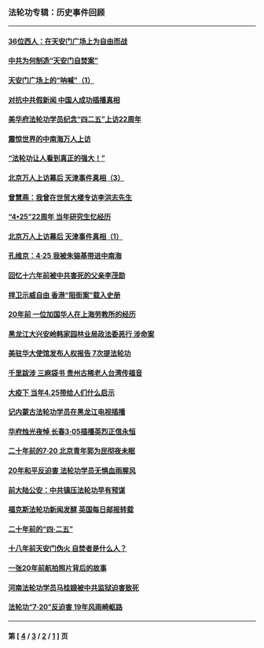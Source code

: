 ### 法轮功专辑：历史事件回顾
---
#### [36位西人：在天安门广场上为自由而战](../../pages/nf5793/n13390029.md?07260430) 
#### [中共为何制造“天安门自焚案”](../../pages/nf5793/n13183270.md?07260430) 
#### [天安门广场上的“呐喊”（1）](../../pages/nf5793/n13105277.md?07260430) 
#### [对抗中共假新闻 中国人成功插播真相](../../pages/nf5793/n12910618.md?07260430) 
#### [美华府法轮功学员纪念“四二五”上访22周年](../../pages/nf5793/n12904445.md?07260430) 
#### [震惊世界的中南海万人上访](../../pages/nf5793/n12903976.md?07260430) 
#### [“法轮功让人看到真正的强大！”](../../pages/nf5793/n12903195.md?07260430) 
#### [北京万人上访幕后 天津事件真相（3）](../../pages/nf5793/n12902807.md?07260430) 
#### [曾慧燕：我曾在世贸大楼专访李洪志先生](../../pages/nf5793/n12898729.md?07260430) 
#### [“4•25”22周年 当年研究生忆经历](../../pages/nf5793/n12894152.md?07260430) 
#### [北京万人上访幕后 天津事件真相（1）](../../pages/nf5793/n12885174.md?07260430) 
#### [孔维京：4·25 我被朱镕基带进中南海](../../pages/nf5793/n12864987.md?07260430) 
#### [回忆十六年前被中共害死的父亲李茂勋](../../pages/nf5793/n12880270.md?07260430) 
#### [捍卫示威自由 香港“阻街案”载入史册](../../pages/nf5793/n12811245.md?07260430) 
#### [20年前 一位加国华人在上海劳教所的经历](../../pages/nf5793/n12707932.md?07260430) 
#### [黑龙江大兴安岭韩家园林业局政法委恶行 涉命案](../../pages/nf5793/n12622815.md?07260430) 
#### [美驻华大使馆发布人权报告 7次提法轮功](../../pages/nf5793/n12520541.md?07260430) 
#### [千里跋涉 三麻袋书 贵州古稀老人台湾传福音](../../pages/nf5793/n12198750.md?07260430) 
#### [大疫下 当年4.25带给人们什么启示](../../pages/nf5793/n12058565.md?07260430) 
#### [记内蒙古法轮功学员在黑龙江电视插播](../../pages/nf5793/n11699194.md?07260430) 
#### [华府烛光夜悼 长春3·05插播英烈正信永恒](../../pages/nf5793/n11397432.md?07260430) 
#### [二十年前的7·20 北京青年郭为民彻夜未眠](../../pages/nf5793/n11354195.md?07260430) 
#### [20年和平反迫害 法轮功学员无惧血雨腥风](../../pages/nf5793/n11348279.md?07260430) 
#### [前大陆公安：中共镇压法轮功早有预谋](../../pages/nf5793/n11352168.md?07260430) 
#### [福克斯法轮功新闻发酵  英国每日邮报转载](../../pages/nf5793/n11285952.md?07260430) 
#### [二十年前的“四·二五”](../../pages/nf5793/n11207639.md?07260430) 
#### [十八年前天安门伪火 自焚者是什么人？](../../pages/nf5793/n10996556.md?07260430) 
#### [一张20年前航拍照片背后的故事](../../pages/nf5793/n10693797.md?07260430) 
#### [河南法轮功学员马桂娥被中共监狱迫害致死](../../pages/nf5793/n10684974.md?07260430) 
#### [法轮功“7‧20”反迫害 19年风雨崎岖路](../../pages/nf5793/n10570834.md?07260430) 

---
#### 第 [ [4](./4.md?07260430) / [3](./3.md?07260430) / [2](./2.md?07260430) / [1](./1.md?07260430) ] 页
